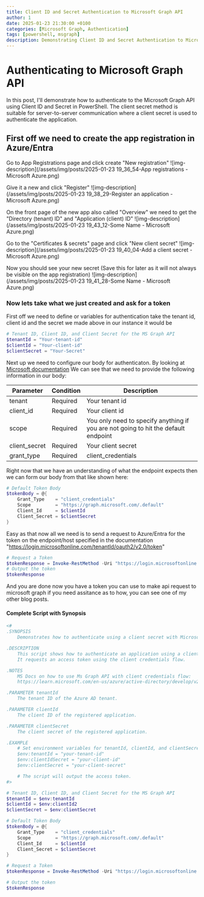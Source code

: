 ```yaml
---
title: Client ID and Secret Authentication to Microsoft Graph API
author: 1
date: 2025-01-23 21:30:00 +0100
categories: [Microsoft Graph, Authentication]
tags: [powershell, msgraph]
description: Demonstrating Client ID and Secret Authentication to Microsoft Graph
---
```



# Authenticating to Microsoft Graph API

In this post, I'll demonstrate how to authenticate to the Microsoft Graph API using Client ID and Secret in PowerShell.
The client secret method is suitable for server-to-server communication where a client secret is used to authenticate the application.


## First off we need to create the app registration in Azure/Entra

Go to App Registrations page and click create "New registration"
![img-description](/assets/img/posts/2025-01-23 19_36_54-App registrations - Microsoft Azure.png)

Give it a new and click "Register"
![img-description](/assets/img/posts/2025-01-23 19_38_29-Register an application - Microsoft Azure.png)

On the front page of the new app also called "Overview" we need to get the "Directory (tenant) ID" and "Application (client) ID"
![img-description](/assets/img/posts/2025-01-23 19_43_12-Some Name - Microsoft Azure.png)

Go to the "Certificates & secrets" page and click "New client secret"
![img-description](/assets/img/posts/2025-01-23 19_40_04-Add a client secret - Microsoft Azure.png)

Now you should see your new secret (Save this for later as it will not always be visible on the app registration)
![img-description](/assets/img/posts/2025-01-23 19_41_28-Some Name - Microsoft Azure.png)

### Now lets take what we just created and ask for a token

First off we need to define or variables for authentication take the tenant id, client id and the secret we made above in our instance it would be
```powershell
# Tenant ID, Client ID, and Client Secret for the MS Graph API
$tenantId = "Your-tenant-id"
$clientId = "Your-client-id"
$clientSecret = "Your-Secret"
```

Next up we need to configure our body for authenticaton.
By looking at [Microsoft documentation](https://learn.microsoft.com/en-us/entra/identity-platform/v2-oauth2-client-creds-grant-flow#get-a-token)
We can see that we need to provide the following information in our body:
<table>
<thead>
<tr>
<th>Parameter</th>
<th>Condition</th>
<th>Description</th>
</tr>
</thead>
<tbody>
<tr>
<td>tenant</td>
<td>Required</td>
<td>Your tenant id</td>
</tr>
<tr>
<td>client_id</td>
<td>Required</td>
<td>Your client id</td>
</tr>
<tr>
<td>scope</td>
<td>Required</td>
<td>You only need to specify anything if you are not going to hit the default endpoint</td>
</tr>
<tr>
<td>client_secret</td>
<td>Required</td>
<td>Your client secret</td>
</tr>
<tr>
<td>grant_type</td>
<td>Required</td>
<td>client_credentials</td>
</tr>
</tbody>
</table>


Right now that we have an understanding of what the endpoint expects then we can form our body from that like shown here:
```powershell
# Default Token Body
$tokenBody = @{
    Grant_Type    = "client_credentials"
    Scope         = "https://graph.microsoft.com/.default"
    Client_Id     = $clientId
    Client_Secret = $clientSecret
}
```

Easy as that now all we need is to send a request to Azure/Entra for the token on the endpoint/host specified in the documentation "https://login.microsoftonline.com/tenantId/oauth2/v2.0/token"

```powershell
# Request a Token
$tokenResponse = Invoke-RestMethod -Uri "https://login.microsoftonline.com/$tenantId/oauth2/v2.0/token" -Method POST -Body $tokenBody
# Output the token
$tokenResponse
```

And you are done now you have a token you can use to make api request to microsoft graph if you need assitance as to how, you can see one of my other blog posts.

#### Complete Script with Synopsis

```powershell
<#
.SYNOPSIS
    Demonstrates how to authenticate using a client secret with Microsoft Graph API.

.DESCRIPTION
    This script shows how to authenticate an application using a client secret.
    It requests an access token using the client credentials flow.

.NOTES
    MS Docs on how to use Ms Graph API with client credentials flow:
    https://learn.microsoft.com/en-us/azure/active-directory/develop/v2-oauth2-client-creds-grant-flow

.PARAMETER tenantId
    The tenant ID of the Azure AD tenant.

.PARAMETER clientId
    The client ID of the registered application.

.PARAMETER clientSecret
    The client secret of the registered application.

.EXAMPLE
    # Set environment variables for tenantId, clientId, and clientSecret
    $env:tenantId = "your-tenant-id"
    $env:clientIdSecret = "your-client-id"
    $env:clientSecret = "your-client-secret"

    # The script will output the access token.
#>

# Tenant ID, Client ID, and Client Secret for the MS Graph API
$tenantId = $env:tenantId
$clientId = $env:clientId2
$clientSecret = $env:clientSecret

# Default Token Body
$tokenBody = @{
    Grant_Type    = "client_credentials"
    Scope         = "https://graph.microsoft.com/.default"
    Client_Id     = $clientId
    Client_Secret = $clientSecret
}

# Request a Token
$tokenResponse = Invoke-RestMethod -Uri "https://login.microsoftonline.com/$tenantId/oauth2/v2.0/token" -Method POST -Body $tokenBody

# Output the token
$tokenResponse
```
